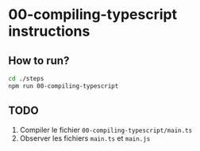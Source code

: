 # 00-compiling-typescript instructions

## How to run?

```Bash
cd ./steps
npm run 00-compiling-typescript
```

## TODO

1. Compiler le fichier `00-compiling-typescript/main.ts`
2. Observer les fichiers `main.ts` et `main.js`
